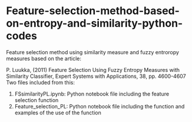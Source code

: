 # Feature-selection-method-based-on-entropy-and-similarity-python-codes

Feature selection method using similarity measure and fuzzy entroropy 
 measures based on the article:

 P. Luukka, (2011) Feature Selection Using Fuzzy Entropy Measures with
 Similarity Classifier, Expert Systems with Applications, 38, pp.
 4600-4607
Two files included from this:

1.	FSsimilarityPL.ipynb: Python notebook file including the feature selection function
2.	Feature_selection_PL: Python notebook file including the function and examples of the use of the function

